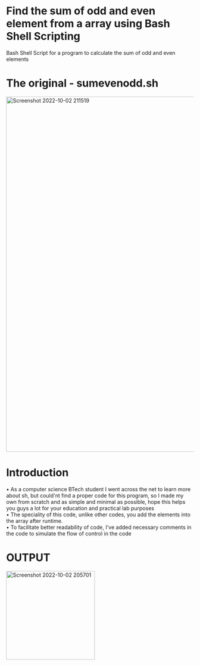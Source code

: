 # Find the sum of odd and even element from a array using Bash Shell Scripting
Bash Shell Script for a program to calculate the sum of odd and even elements
<br>
# The original - sumevenodd.sh
<img width="953" alt="Screenshot 2022-10-02 211519" src="https://user-images.githubusercontent.com/70995581/193462998-a596155a-435c-4d6c-be25-892aa6afdfd9.png"><br>
# Introduction
• As a computer science BTech student I went across the net to learn more about sh, but could'nt find a proper code for this program, so I made my own from scratch and as simple and minimal as possible, hope this helps you guys a lot for your education and practical lab purposes<br>
• The speciality of this code, unlike other codes, you add the elements into the array after runtime. <br>
• To facilitate better readability of code, I've added necessary comments in the code to simulate the flow of control in the code
<br>
# OUTPUT
<img width="238" alt="Screenshot 2022-10-02 205701" src="https://user-images.githubusercontent.com/70995581/193463002-f008ed06-ca65-41f1-9b39-8c83c34bf140.png">
